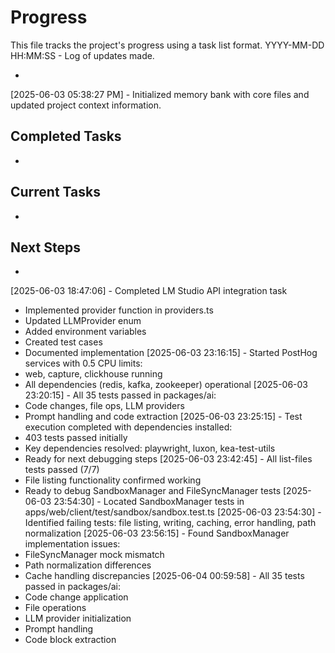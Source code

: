 # Progress

This file tracks the project's progress using a task list format.
YYYY-MM-DD HH:MM:SS - Log of updates made.

*
[2025-06-03 05:38:27 PM] - Initialized memory bank with core files and updated project context information.

## Completed Tasks

*   

## Current Tasks

*   

## Next Steps

*
[2025-06-03 18:47:06] - Completed LM Studio API integration task
- Implemented provider function in providers.ts
- Updated LLMProvider enum
- Added environment variables
- Created test cases
- Documented implementation
[2025-06-03 23:16:15] - Started PostHog services with 0.5 CPU limits:
- web, capture, clickhouse running
- All dependencies (redis, kafka, zookeeper) operational
[2025-06-03 23:20:15] - All 35 tests passed in packages/ai:
- Code changes, file ops, LLM providers
- Prompt handling and code extraction
[2025-06-03 23:25:15] - Test execution completed with dependencies installed:
- 403 tests passed initially
- Key dependencies resolved: playwright, luxon, kea-test-utils
- Ready for next debugging steps
[2025-06-03 23:42:45] - All list-files tests passed (7/7)
- File listing functionality confirmed working
- Ready to debug SandboxManager and FileSyncManager tests
[2025-06-03 23:54:30] - Located SandboxManager tests in apps/web/client/test/sandbox/sandbox.test.ts
[2025-06-03 23:54:30] - Identified failing tests: file listing, writing, caching, error handling, path normalization
[2025-06-03 23:56:15] - Found SandboxManager implementation issues:
- FileSyncManager mock mismatch
- Path normalization differences
- Cache handling discrepancies
[2025-06-04 00:59:58] - All 35 tests passed in packages/ai:
- Code change application
- File operations
- LLM provider initialization
- Prompt handling
- Code block extraction